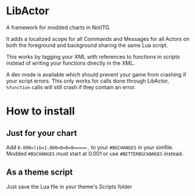 # LibActor
A framework for modded charts in NotITG.

It adds a localized scope for all Commands and Messages for all Actors on both the foreground and background sharing the same Lua script.

This works by tagging your XML with references to functions in scripts instead of writing your functions directly in the XML.

A dev mode is available which should prevent your game from crashing if your script errors. This only works for calls done through LibActor, `%function` calls will still crash if they contain an error.

# How to install
## Just for your chart
Add `0.000=lib=1.000=0=0=0=====,` to your `#BGCHANGES` in your simfile.
Modded `#BGCHANGES` must start at 0.001 or use `#BETTERBGCHANGES` instead.

## As a theme script
Just save the Lua file in your theme's Scripts folder
